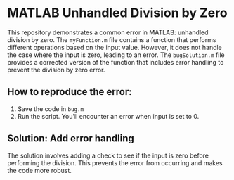# MATLAB Unhandled Division by Zero
This repository demonstrates a common error in MATLAB: unhandled division by zero.
The `myFunction.m` file contains a function that performs different operations based on the input value. However, it does not handle the case where the input is zero, leading to an error.
The `bugSolution.m` file provides a corrected version of the function that includes error handling to prevent the division by zero error.
## How to reproduce the error:
1.  Save the code in `bug.m`
2. Run the script. You'll encounter an error when input is set to 0. 
## Solution: Add error handling
The solution involves adding a check to see if the input is zero before performing the division. This prevents the error from occurring and makes the code more robust.